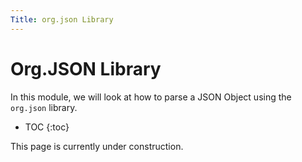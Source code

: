 ```yaml
---
Title: org.json Library
---
```


# Org.JSON Library

In this module, we will look at how to parse a JSON Object using the `org.json` library.

* TOC
{:toc}

This page is currently under construction.